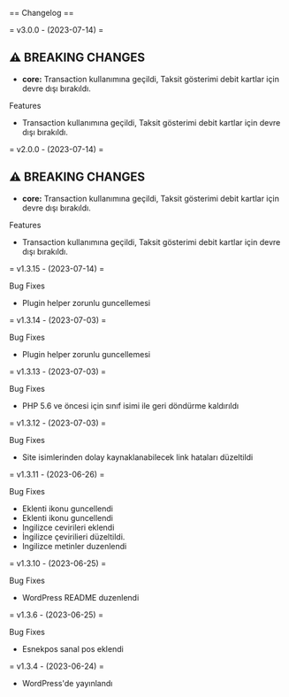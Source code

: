 == Changelog ==

= v3.0.0 - (2023-07-14) =

## ⚠ BREAKING CHANGES

* **core:** Transaction kullanımına geçildi, Taksit gösterimi debit kartlar için devre dışı bırakıldı.


Features

* Transaction kullanımına geçildi, Taksit gösterimi debit kartlar için devre dışı bırakıldı.

= v2.0.0 - (2023-07-14) =

## ⚠ BREAKING CHANGES

* **core:** Transaction kullanımına geçildi, Taksit gösterimi debit kartlar için devre dışı bırakıldı.


Features

* Transaction kullanımına geçildi, Taksit gösterimi debit kartlar için devre dışı bırakıldı.

= v1.3.15 - (2023-07-14) =


Bug Fixes

* Plugin helper zorunlu guncellemesi

= v1.3.14 - (2023-07-03) =


Bug Fixes

* Plugin helper zorunlu guncellemesi

= v1.3.13 - (2023-07-03) =


Bug Fixes

* PHP 5.6 ve öncesi için sınıf isimi ile geri döndürme kaldırıldı

= v1.3.12 - (2023-07-03) =


Bug Fixes

* Site isimlerinden dolay kaynaklanabilecek link hataları düzeltildi

= v1.3.11 - (2023-06-26) =


Bug Fixes

* Eklenti ikonu guncellendi
* Eklenti ikonu guncellendi
* Ingilizce cevirileri eklendi
* İngilizce çevirilieri düzeltildi.
* Ingilizce metinler duzenlendi

= v1.3.10 - (2023-06-25) =


Bug Fixes

* WordPress README duzenlendi

= v1.3.6 - (2023-06-25) =


Bug Fixes

* Esnekpos sanal pos eklendi

= v1.3.4 - (2023-06-24) =

* WordPress'de yayınlandı
